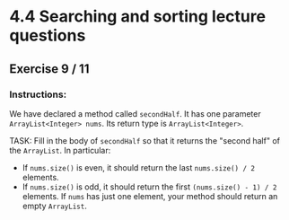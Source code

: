 # 4.4  Searching and sorting lecture questions
## Exercise 9 / 11
### Instructions:
We have declared a method called `secondHalf`. It has one parameter `ArrayList<Integer> nums`. Its return type is `ArrayList<Integer>`.

TASK: Fill in the body of `secondHalf` so that it returns the "second half" of the `ArrayList`. In particular:

- If `nums.size()` is even, it should return the last `nums.size() / 2` elements.
- If `nums.size()` is odd, it should return the first `(nums.size() - 1) / 2` elements. If `nums` has just one element, your method should return an empty `ArrayList`.